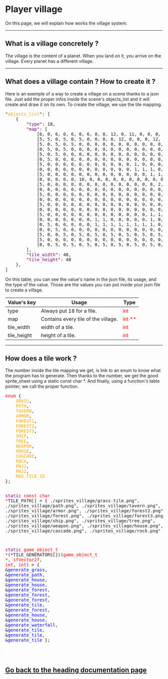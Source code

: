 <h1>Player village</h1>
<p>On this page, we will explain how works the village system.</p>
<hr>
<h2>What is a village concretely ?</h2>
<p>The village is the content of a planet. When you land on it, you arrive on the village. Every planet has a different village.</p>
<hr>
<h2>What does a village contain ? How to create it ?</h2>
<p>Here is an exemple of a way to create a village on a scene thanks to a json file. Just add the proper infos inside the scene's objects_list and it will create and draw it on its own. To create the village, we use the tile mapping.</p>
<pre>"<font color="orange">objects_list</font>": [
	{
		"<font color="purple">type</font>": 18,
		"<font color="purple">map</font>": [
			[6, 0, 6, 0, 6, 0, 6, 0, 0, 12, 0, 11, 0, 0, 0, 12, 0, 9, 0, 0, 0, 0, 0, 0, 0, 0, 0, 0, 0, 0, 0, 0, 0, 6, 0, 6, 0, 6, 0, 6],
			[5, 5, 0, 5, 0, 5, 0, 0, 0, 0, 12, 0, 0, 0, 12, 0, 0, 0, 0, 0, 0, 0, 0, 0, 0, 0, 0, 0, 0, 0, 0, 0, 0, 0, 5, 0, 5, 0, 0, 0],
			[5, 0, 5, 0, 5, 0, 0, 0, 0, 0, 0, 0, 0, 0, 0, 0, 8, 0, 0, 0, 0, 0, 0, 0, 0, 0, 0, 0, 0, 0, 0, 0, 0, 0, 0, 5, 0, 5, 0, 0],
			[0, 5, 0, 5, 0, 0, 0, 0, 0, 0, 0, 0, 0, 0, 0, 0, 0, 0, 0, 0, 0, 0, 0, 0, 0, 0, 0, 0, 0, 0, 3, 0, 0, 0, 0, 0, 5, 0, 0, 0],
			[5, 0, 5, 0, 0, 0, 0, 0, 0, 0, 0, 0, 0, 0, 0, 0, 0, 0, 0, 0, 0, 0, 0, 0, 0, 0, 0, 0, 0, 0, 0, 0, 0, 0, 0, 0, 0, 5, 0, 0],
			[0, 5, 0, 0, 0, 0, 0, 0, 0, 0, 0, 0, 0, 0, 0, 0, 0, 0, 0, 0, 0, 0, 0, 0, 0, 0, 0, 0, 0, 0, 0, 0, 0, 0, 0, 0, 0, 0, 0, 0],
			[5, 0, 0, 0, 0, 0, 0, 0, 0, 0, 0, 0, 1, 0, 0, 0, 0, 0, 0, 0, 0, 0, 0, 0, 0, 0, 0, 0, 0, 0, 0, 0, 0, 0, 0, 0, 0, 5, 0, 0],
			[0, 0, 0, 0, 0, 0, 0, 0, 0, 0, 0, 0, 1, 1, 1, 0, 0, 0, 0, 1, 1, 0, 0, 0, 0, 0, 0, 0, 0, 0, 0, 0, 0, 0, 0, 0, 0, 0, 0, 0],
			[5, 0, 0, 0, 0, 0, 0, 0, 0, 0, 0, 0, 0, 0, 1, 1, 1, 1, 1, 1, 1, 1, 1, 1, 0, 0, 0, 0, 0, 0, 0, 0, 0, 0, 0, 0, 0, 5, 0, 0],
			[0, 0, 0, 0, 0, 10, 0, 0, 0, 0, 0, 0, 0, 0, 0, 0, 0, 0, 0, 0, 0, 0, 0, 1, 0, 0, 0, 0, 0, 0, 0, 0, 0, 0, 0, 0, 0, 0, 0, 0],
			[5, 0, 0, 0, 0, 0, 0, 0, 0, 0, 0, 0, 0, 0, 8, 2, 0, 0, 0, 0, 0, 8, 0, 1, 0, 0, 0, 0, 0, 0, 0, 0, 0, 0, 0, 0, 0, 5, 0, 0],
			[0, 0, 0, 0, 0, 0, 0, 0, 0, 0, 0, 0, 0, 0, 0, 0, 0, 0, 0, 0, 0, 0, 0, 1, 0, 0, 0, 0, 0, 0, 0, 1, 0, 0, 0, 0, 0, 0, 0, 0],
			[5, 0, 0, 0, 0, 0, 0, 0, 0, 0, 0, 0, 0, 0, 0, 0, 0, 0, 0, 0, 0, 0, 0, 1, 1, 1, 1, 1, 1, 1, 1, 1, 0, 0, 0, 0, 0, 5, 0, 0],
			[0, 0, 0, 0, 0, 0, 0, 0, 0, 0, 0, 0, 0, 0, 0, 0, 0, 0, 0, 0, 0, 0, 0, 1, 0, 0, 0, 0, 0, 0, 0, 0, 0, 0, 0, 0, 0, 0, 0, 0],
			[5, 0, 0, 0, 0, 0, 0, 0, 0, 0, 0, 0, 0, 0, 0, 0, 0, 0, 0, 0, 0, 0, 0, 1, 0, 0, 0, 0, 0, 0, 0, 0, 0, 0, 0, 0, 0, 5, 0, 0],
			[0, 0, 0, 0, 0, 0, 0, 0, 0, 0, 0, 0, 0, 0, 0, 0, 0, 1, 0, 0, 0, 0, 0, 1, 0, 0, 0, 0, 0, 0, 0, 0, 0, 7, 1, 1, 0, 0, 0, 0],
			[5, 0, 0, 0, 0, 0, 0, 0, 0, 0, 0, 0, 0, 0, 1, 1, 1, 1, 1, 1, 1, 1, 1, 1, 1, 1, 1, 1, 1, 1, 1, 1, 1, 1, 1, 1, 0, 5, 0, 0],
			[0, 0, 0, 0, 0, 0, 0, 1, 1, 0, 0, 0, 0, 0, 1, 0, 0, 0, 0, 0, 0, 0, 0, 0, 0, 0, 0, 0, 0, 0, 0, 0, 0, 1, 1, 1, 5, 0, 0, 0],
			[0, 5, 0, 0, 0, 0, 0, 1, 1, 1, 1, 1, 1, 1, 1, 0, 0, 0, 0, 0, 0, 0, 0, 0, 0, 0, 0, 0, 0, 0, 0, 0, 0, 0, 0, 5, 0, 0, 0, 0],
			[0, 0, 5, 0, 0, 0, 0, 0, 0, 0, 0, 0, 0, 0, 0, 0, 0, 0, 0, 0, 0, 0, 0, 0, 0, 0, 0, 0, 0, 0, 0, 0, 0, 0, 5, 0, 0, 0, 0, 0],
			[5, 0, 0, 5, 0, 5, 0, 5, 0, 5, 0, 5, 0, 5, 0, 5, 0, 5, 0, 5, 0, 5, 0, 5, 0, 5, 0, 5, 0, 5, 0, 5, 0, 5, 0, 0, 0, 5, 0, 0],
			[5, 0, 0, 0, 0, 0, 0, 0, 0, 0, 0, 0, 0, 0, 0, 0, 0, 0, 0, 0, 0, 0, 0, 0, 0, 0, 0, 0, 0, 0, 0, 0, 0, 0, 0, 0, 0, 0, 0, 0],
			[0, 0, 5, 0, 5, 0, 5, 0, 5, 0, 5, 0, 5, 0, 5, 0, 5, 0, 5, 0, 5, 0, 5, 0, 5, 0, 5, 0, 5, 0, 5, 0, 5, 0, 0, 0, 0, 0, 0, 0]
		],
		"<font color="purple">tile_width</font>": 48,
		"<font color="purple">tile_height</font>": 48
	},
]</pre>
<p>On this table, you can see the value's name in the json file, its usage, and the type of the value. Those are the values you can put inside your json file to create a village.</p>
<table>
	<thead>
		<tr>
			<th>Value's key</th>
			<th>Usage</th>
			<th>Type</th>
		</tr>
	</thead>
	<tbody>
		<tr>
			<td>type</td>
			<td>Always put 18 for a file.</td>
			<td><font color="red">int</td></font>
		</tr>
		<tr>
			<td>map</td>
			<td>Contains every tile of the village.</td>
			<td><font color="red">int **</td></font>
		</tr>
		<tr>
			<td>tile_width</td>
			<td>width of a tile.</td>
			<td><font color="red">int</td></font>
		</tr>
		<tr>
			<td>tile_height</td>
			<td>height of a tile.</td>
			<td><font color="red">int</td></font>
		</tr>
	</tbody>
</table>
<hr>
<h2>How does a tile work ?</h2>
<p>The number inside the tile mapping we get, is link to an enum to know what the program has to generate. Then thanks to the number, we get the good sprite_sheet using a static const char *. And finally, using a function's table pointer, we call the proper function.</p>
<pre><font color="red">enum</font> {
	<font color="orange">GRASS</font>,
	<font color="orange">PATH</font>,
	<font color="orange">TAVERN</font>,
	<font color="orange">ARMOR</font>,
	<font color="orange">FOREST1</font>,
	<font color="orange">FOREST2</font>,
	<font color="orange">FOREST3</font>,
	<font color="orange">SHIP</font>,
	<font color="orange">TREE</font>,
	<font color="orange">WEAPON</font>,
	<font color="orange">HOUSE</font>,
	<font color="orange">CASCADE</font>,
	<font color="orange">ROCK</font>,
	<font color="orange">PNJ1</font>,
	<font color="orange">PNJ2</font>,
	<font color="orange">MAX_TILE_ID</font>
};

<font color="purple">static</font> <font color="red">const char *</font>TILE_PATH[] = {
	./sprites_village/grass-tile.png",
	./sprites_village/path.png",
	./sprites_village/tavern.png",
	./sprites_village/armor.png",
	./sprites_village/forest2.png",
	./sprites_village/forest.png",
	./sprites_village/forest3.png",
	./sprites_village/ship.png",
	./sprites_village/tree.png",
	./sprites_village/weapon.png",
	./sprites_village/house.png",
	./sprites_village/cascade.png",
	./sprites_village/rock.png"
};

<font color="purple">static</font> <font color="red">game_object_t *</font>(*TILE_GENERATORS[])(<font color="red">game_object_t *</font>,<font color="red"> sfVector2f</font>, <font color="red">int</font>, <font color="red">int</font>) = {
    &<font color="blue">generate_grass,</font> 
    &<font color="blue">generate_path</font>,
    &<font color="blue">generate_house</font>,
    &<font color="blue">generate_house</font>,
    &<font color="blue">generate_forest</font>,
    &<font color="blue">generate_forest</font>,
    &<font color="blue">generate_forest</font>,
    &<font color="blue">generate_tile</font>,
    &<font color="blue">generate_forest</font>,
    &<font color="blue">generate_house</font>,
    &<font color="blue">generate_house</font>,
    &<font color="blue">generate_waterfall</font>,
    &<font color="blue">generate_tile</font>,
    &<font color="blue">generate_tile</font>,
    &<font color="blue">generate_tile</font>
};</pre>
<br><a href="../dev_doc.md"><h2>Go back to the heading documentation page</h2></a>
